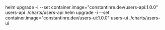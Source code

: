helm upgrade -i --set container.image="constantinre.dev/users-api:1.0.0" users-api ./charts/users-api
helm upgrade -i --set container.image="constantinre.dev/users-ui:1.0.0" users-ui ./charts/users-ui
